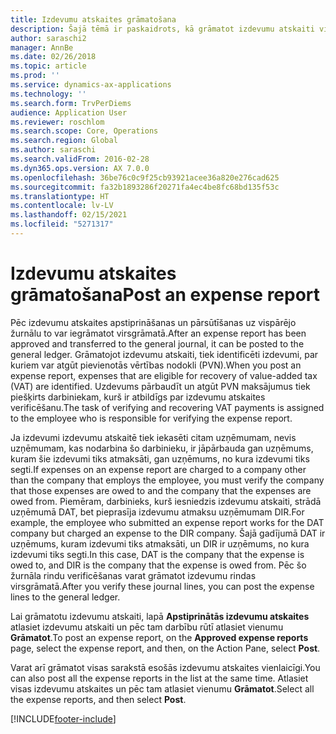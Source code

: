 ```yaml
---
title: Izdevumu atskaites grāmatošana
description: Šajā tēmā ir paskaidrots, kā grāmatot izdevumu atskaiti virsgrāmatā.
author: saraschi2
manager: AnnBe
ms.date: 02/26/2018
ms.topic: article
ms.prod: ''
ms.service: dynamics-ax-applications
ms.technology: ''
ms.search.form: TrvPerDiems
audience: Application User
ms.reviewer: roschlom
ms.search.scope: Core, Operations
ms.search.region: Global
ms.author: saraschi
ms.search.validFrom: 2016-02-28
ms.dyn365.ops.version: AX 7.0.0
ms.openlocfilehash: 36be76c0c9f25cb93921acee36a820e276cad625
ms.sourcegitcommit: fa32b1893286f20271fa4ec4be8fc68bd135f53c
ms.translationtype: HT
ms.contentlocale: lv-LV
ms.lasthandoff: 02/15/2021
ms.locfileid: "5271317"
---
```

# <a name="post-an-expense-report"></a><span data-ttu-id="bc3ec-103">Izdevumu atskaites grāmatošana</span><span class="sxs-lookup"><span data-stu-id="bc3ec-103">Post an expense report</span></span>

<span data-ttu-id="bc3ec-104">Pēc izdevumu atskaites apstiprināšanas un pārsūtīšanas uz vispārējo žurnālu to var iegrāmatot virsgrāmatā.</span><span class="sxs-lookup"><span data-stu-id="bc3ec-104">After an expense report has been approved and transferred to the general journal, it can be posted to the general ledger.</span></span> <span data-ttu-id="bc3ec-105">Grāmatojot izdevumu atskaiti, tiek identificēti izdevumi, par kuriem var atgūt pievienotās vērtības nodokli (PVN).</span><span class="sxs-lookup"><span data-stu-id="bc3ec-105">When you post an expense report, expenses that are eligible for recovery of value-added tax (VAT) are identified.</span></span> <span data-ttu-id="bc3ec-106">Uzdevums pārbaudīt un atgūt PVN maksājumus tiek piešķirts darbiniekam, kurš ir atbildīgs par izdevumu atskaites verificēšanu.</span><span class="sxs-lookup"><span data-stu-id="bc3ec-106">The task of verifying and recovering VAT payments is assigned to the employee who is responsible for verifying the expense report.</span></span>

<span data-ttu-id="bc3ec-107">Ja izdevumi izdevumu atskaitē tiek iekasēti citam uzņēmumam, nevis uzņēmumam, kas nodarbina šo darbinieku, ir jāpārbauda gan uzņēmums, kuram šie izdevumi tiks atmaksāti, gan uzņēmums, no kura izdevumi tiks segti.</span><span class="sxs-lookup"><span data-stu-id="bc3ec-107">If expenses on an expense report are charged to a company other than the company that employs the employee, you must verify the company that those expenses are owed to and the company that the expenses are owed from.</span></span> <span data-ttu-id="bc3ec-108">Piemēram, darbinieks, kurš iesniedzis izdevumu atskaiti, strādā uzņēmumā DAT, bet pieprasīja izdevumu atmaksu uzņēmumam DIR.</span><span class="sxs-lookup"><span data-stu-id="bc3ec-108">For example, the employee who submitted an expense report works for the DAT company but charged an expense to the DIR company.</span></span> <span data-ttu-id="bc3ec-109">Šajā gadījumā DAT ir uzņēmums, kuram izdevumi tiks atmaksāti, un DIR ir uzņēmums, no kura izdevumi tiks segti.</span><span class="sxs-lookup"><span data-stu-id="bc3ec-109">In this case, DAT is the company that the expense is owed to, and DIR is the company that the expense is owed from.</span></span> <span data-ttu-id="bc3ec-110">Pēc šo žurnāla rindu verificēšanas varat grāmatot izdevumu rindas virsgrāmatā.</span><span class="sxs-lookup"><span data-stu-id="bc3ec-110">After you verify these journal lines, you can post the expense lines to the general ledger.</span></span>

<span data-ttu-id="bc3ec-111">Lai grāmatotu izdevumu atskaiti, lapā **Apstiprinātās izdevumu atskaites** atlasiet izdevumu atskaiti un pēc tam darbību rūtī atlasiet vienumu **Grāmatot**.</span><span class="sxs-lookup"><span data-stu-id="bc3ec-111">To post an expense report, on the **Approved expense reports** page, select the expense report, and then, on the Action Pane, select **Post**.</span></span>

<span data-ttu-id="bc3ec-112">Varat arī grāmatot visas sarakstā esošās izdevumu atskaites vienlaicīgi.</span><span class="sxs-lookup"><span data-stu-id="bc3ec-112">You can also post all the expense reports in the list at the same time.</span></span> <span data-ttu-id="bc3ec-113">Atlasiet visas izdevumu atskaites un pēc tam atlasiet vienumu **Grāmatot**.</span><span class="sxs-lookup"><span data-stu-id="bc3ec-113">Select all the expense reports, and then select **Post**.</span></span>


[!INCLUDE[footer-include](../includes/footer-banner.md)]